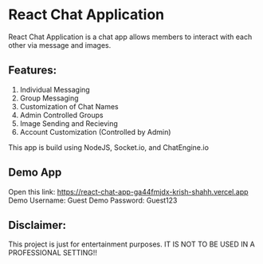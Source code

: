 # React Chat Application

React Chat Application is a chat app allows members to interact with each other via message and images.

## Features:

1. Individual Messaging
2. Group Messaging
3. Customization of Chat Names
4. Admin Controlled Groups
5. Image Sending and Recieving
6. Account Customization (Controlled by Admin)

This app is build using NodeJS, Socket.io, and ChatEngine.io

## Demo App

Open this link: https://react-chat-app-ga44fmjdx-krish-shahh.vercel.app
Demo Username: Guest
Demo Password: Guest123

## Disclaimer:

This project is just for entertainment purposes. IT IS NOT TO BE USED IN A PROFESSIONAL SETTING!!

